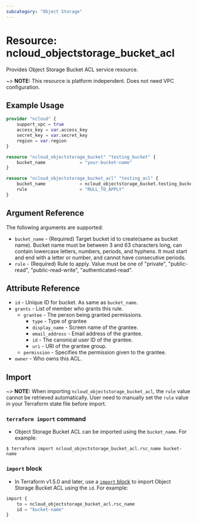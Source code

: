 ```yaml
---
subcategory: "Object Storage"
---
```



# Resource: ncloud_objectstorage_bucket_acl

Provides Object Storage Bucket ACL service resource.

~> **NOTE:** This resource is platform independent. Does not need VPC configuration.

## Example Usage

```terraform
provider "ncloud" {
    support_vpc = true
    access_key = var.access_key
    secret_key = var.secret_key
    region = var.region
}

resource "ncloud_objectstorage_bucket" "testing_bucket" {
    bucket_name				= "your-bucket-name"
}

resource "ncloud_objectstorage_bucket_acl" "testing_acl" {
    bucket_name				= ncloud_objectstorage_bucket.testing_bucket.bucket_name
    rule					= "RULL_TO_APPLY"
}
```

## Argument Reference

The following arguments are supported:

* `bucket_name` - (Required) Target bucket id to create(same as bucket name). Bucket name must be between 3 and 63 characters long, can contain lowercase letters, numbers, periods, and hyphens. It must start and end with a letter or number, and cannot have consecutive periods.
* `rule` - (Required) Rule to apply. Value must be one of "private", "public-read", "public-read-write", "authenticated-read".

## Attribute Reference

* `id` - Unique ID for bucket. As same as `bucket_name`.
* `grants` - List of member who grants this rule.
  * `grantee` - The person being granted permissions.
    * `type` - Type of grantee
    * `display_name` - Screen name of the grantee.
    * `email_address` - Email address of the grantee.
    * `id` - The canonical user ID of the grantee.
    * `uri` - URI of the grantee group.
  * `permission` - Specifies the permission given to the grantee.
* `owner` - Who owns this ACL.

## Import

~> **NOTE:** When importing `ncloud_objectstorage_bucket_acl`, the `rule` value cannot be retrieved automatically. User need to manually set the `rule` value in your Terraform state file before import.

### `terraform import` command

* Object Storage Bucket ACL can be imported using the `bucket_name`. For example:

```console
$ terraform import ncloud_objectstorage_bucket_acl.rsc_name bucket-name
```

### `import` block

* In Terraform v1.5.0 and later, use a [`import` block](https://developer.hashicorp.com/terraform/language/import) to import Object Storage Bucket ACL using the `id`. For example:

```terraform
import {
    to = ncloud_objectstorage_bucket_acl.rsc_name
    id = "bucket-name"
}
```